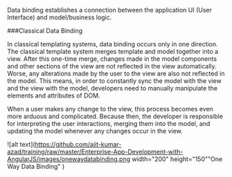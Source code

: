 

Data binding establishes a connection between the application UI (User Interface) and model/business logic. 

###Classical Data Binding

In classical templating systems, data binding occurs only in one direction. The classical template system merges template and model together into a view. After this one-time merge, changes made in the model components and other sections of the view are not reflected in the view automatically. Worse, any alterations made by the user to the view are also not reflected in the model. This means, in order to constantly sync the model with the view and the view with the model, developers need to manually manipulate the elements and attributes of DOM.

When a user makes any change to the view, this process becomes even more arduous and complicated. Because then, the developer is responsible for interpreting the user interactions, merging them into the model, and updating the model whenever any changes occur in the view.



![alt text](https://github.com/ajit-kumar-azad/training/raw/master/Enterprise-App-Development-with-AngularJS/images/onewaydatabinding.png  width="200" height="150""One Way Data Binding" )
